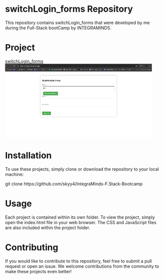 # switchLogin_forms Repository
This repository contains switchLogin_forms that were developed by me during the Full-Stack bootCamp by INTEGRAMINDS.

# Project
<a href="https://skyy4-p7-integraminds.netlify.app">switchLogin_forms</a>
<br>
![alt text](p7.gif)


# Installation
To use these projects, simply clone or download the repository to your local machine:
<p>git clone https://github.com/skyy4/IntegraMinds-F.Stack-Bootcamp</p>
  
# Usage
Each project is contained within its own folder. To view the project, simply open the index.html file in your web browser. The CSS and JavaScript files are also included within the project folder.
# Contributing
If you would like to contribute to this repository, feel free to submit a pull request or open an issue. We welcome contributions from the community to make these projects even better! 
